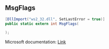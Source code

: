 ## MsgFlags

```csharp
[DllImport("ws2_32.dll", SetLastError = true)]
public static extern int MsgFlags(
   
);
```

Microsoft documentation: [Link](https://learn.microsoft.com/en-us/previous-versions/windows/desktop/oe/oe-imap-msgflags-constants)
